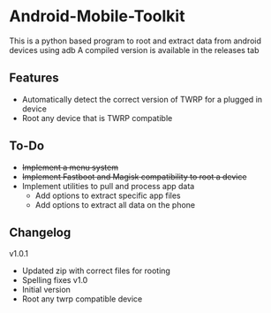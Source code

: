 # Android-Mobile-Toolkit
This is a python based program to root and extract data from android devices using adb
A compiled version is available in the releases tab

## Features
+ Automatically detect the correct version of TWRP for a plugged in device
+ Root any device that is TWRP compatible

## To-Do
+ ~~Implement a menu system~~
+ ~~Implement Fastboot and Magisk compatibility to root a device~~
+ Implement utilities to pull and process app data
  + Add options to extract specific app files
  + Add options to extract all data on the phone

## Changelog
v1.0.1
+ Updated zip with correct files for rooting
+ Spelling fixes
v1.0
+ Initial version
+ Root any twrp compatible device
